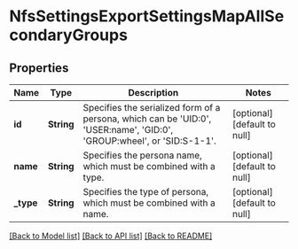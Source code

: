 # NfsSettingsExportSettingsMapAllSecondaryGroups

## Properties
Name | Type | Description | Notes
------------ | ------------- | ------------- | -------------
**id** | **String** | Specifies the serialized form of a persona, which can be &#39;UID:0&#39;, &#39;USER:name&#39;, &#39;GID:0&#39;, &#39;GROUP:wheel&#39;, or &#39;SID:S-1-1&#39;. | [optional] [default to null]
**name** | **String** | Specifies the persona name, which must be combined with a type. | [optional] [default to null]
**_type** | **String** | Specifies the type of persona, which must be combined with a name. | [optional] [default to null]

[[Back to Model list]](../README.md#documentation-for-models) [[Back to API list]](../README.md#documentation-for-api-endpoints) [[Back to README]](../README.md)


